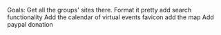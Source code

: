 
Goals:
Get all the groups' sites there.
Format it pretty
add search functionality
Add the calendar of virtual events
favicon
add the map
Add paypal donation

